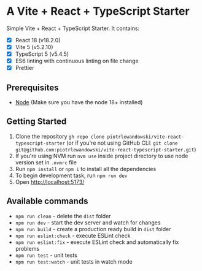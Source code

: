 # A Vite + React + TypeScript Starter

Simple Vite + React + TypeScript Starter. It contains:
- [x] React 18 (v18.2.0)
- [x] Vite 5 (v5.2.10)
- [x] TypeScript 5 (v5.4.5)
- [x] ES6 linting with continuous linting on file change
- [x] Prettier

## Prerequisites

* [Node](https://nodejs.org/) (Make sure you have the node 18+ installed)

## Getting Started

1. Clone the repository `gh repo clone piotrlewandowski/vite-react-typescript-starter` (or if you're not using GitHub CLI: `git clone git@github.com:piotrlewandowski/vite-react-typescript-starter.git`)
2. If you're using NVM run `nvm use` inside project directory to use node version set in `.nvmrc` file
3. Run `npm install` or `npm i` to install all the dependencies
4. To begin development task, run `npm run dev`
5. Open [http://localhost:5173/](http://localhost:5173/)

## Available commands

- `npm run clean` - delete the `dist` folder
- `npm run dev` - start the dev server and watch for changes
- `npm run build` - create a production ready build in `dist` folder
- `npm run eslint:check` - execute ESLint check
- `npm run eslint:fix` - execute ESLint check and automatically fix problems
- `npm run test` - unit tests
- `npm run test:watch` - unit tests in watch mode
